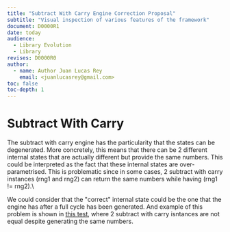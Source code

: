 ```yaml
---
title: "Subtract With Carry Engine Correction Proposal"
subtitle: "Visual inspection of various features of the framework"
document: D0000R1
date: today
audience:
  - Library Evolution
  - Library
revises: D0000R0
author:
  - name: Author Juan Lucas Rey
    email: <juanlucasrey@gmail.com>
toc: false
toc-depth: 1
---
```


# Subtract With Carry

The subtract with carry engine has the particularity that the states can be degenerated. More concretely, this means that there can be 2 different internal states that are actually different but provide the same numbers. This could be interpreted as the fact that these internal states are over-parametrised. This is problematic since in some cases, 2 subtract with carry instances (rng1 and rng2) can return the same numbers while having (rng1 != rng2).\

We could consider that the "correct" internal state could be the one that the engine has after a full cycle has been generated. And example of this problem is shown in [this test](https://github.com/juanlucasrey/std_random_flaws/blob/main/main.cpp#L51), where 2 subtract with carry isntances are not equal despite generating the same numbers.



